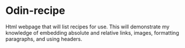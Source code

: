 # Odin-recipe
Html webpage that will list recipes for use. This will demonstrate my knowledge of embedding absolute and relative links, images, formatting paragraphs, and using headers.